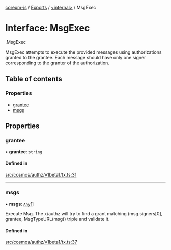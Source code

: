 [coreum-js](../README.md) / [Exports](../modules.md) / [<internal\>](../modules/internal_.md) / MsgExec

# Interface: MsgExec

[<internal>](../modules/internal_.md).MsgExec

MsgExec attempts to execute the provided messages using
authorizations granted to the grantee. Each message should have only
one signer corresponding to the granter of the authorization.

## Table of contents

### Properties

- [grantee](internal_.MsgExec.md#grantee)
- [msgs](internal_.MsgExec.md#msgs)

## Properties

### grantee

• **grantee**: `string`

#### Defined in

[src/cosmos/authz/v1beta1/tx.ts:31](https://github.com/CooperFoundation/coreum-js/blob/1aa4fb5/src/cosmos/authz/v1beta1/tx.ts#L31)

___

### msgs

• **msgs**: [`Any`](../modules/internal_.md#any)[]

Execute Msg.
The x/authz will try to find a grant matching (msg.signers[0], grantee, MsgTypeURL(msg))
triple and validate it.

#### Defined in

[src/cosmos/authz/v1beta1/tx.ts:37](https://github.com/CooperFoundation/coreum-js/blob/1aa4fb5/src/cosmos/authz/v1beta1/tx.ts#L37)
